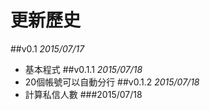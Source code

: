 # 更新歷史
##v0.1
*2015/07/17*
* 基本程式
##v0.1.1
*2015/07/18*
* 20個帳號可以自動分行
##v0.1.2
*2015/07/18*
* 計算私信人數
###2015/07/18
